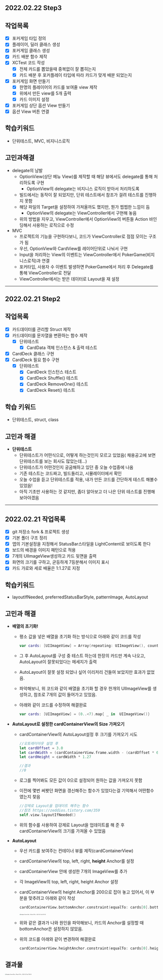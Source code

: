 ## 2022.02.22 Step3

## 작업목록

- [x] 포커게임 타입 정의
- [x] 플레이어, 딜러 클래스 생성
- [x] 포커게임 클래스 생성
- [x] 카드 배분 함수 제작 
- [x] XCTest 코드 작성
  - [x] 전체 카드를 뽑았을때 중복없이 잘 뽑히는지
  - [x] 카드 배분 후 포커플레이 타입에 따라 카드가 맞게 배분 되었는지
- [x] 포커게임 화면 만들기
  - [x] 한명의 플레이어의 카드를 보여줄 view 제작
  - [x] 위에서 만든 view를 5개 출력
  - [x] 카드 이미지 설정
- [x] 포커게임 상단 옵션 View 만들기
- [x] 옵션 View 버튼 연결

## 학습키워드

* 단위테스트, MVC, 비지니스로직

## 고민과해결

* delegate의 남발
  * OptionView(상단 메뉴 View)를 제작할 때 해당 뷰에서도 delegate를 통해 처리하도록 구현
    * OptionView의 delegate는 비지니스 로직이 받아서 처리하도록
  * 빌드에서는 동작이 잘 되었지만, 단위 테스트에서 참조가 걸려 테스트를 진행하지 못함
  * 해당 파일의 Target을 설정하여 가져올까도 했지만, 뭔가 찝찝한 느낌이 듬
    * OptionView의 delegate는 ViewController에서 구현해 놓음
  * 위의 방법을 지우고, ViewController에서 OptionView의 버튼들 Action 바인딩해서 사용하는 로직으로 수정
* MVC
  * 프로젝트의 기능을 구현하다보니, 코드가 ViewController로 점점 모이는 구조가 됨
  * 우선, OptionView와 CardView를 레이어단위로 나눠서 구현
  * Input을 처리하는 View의 이벤트는 ViewController에서 PokerGame(비지니스로직)과 연결
  * 포커타입, 사용자 수 이벤트 발생하면 PokerGame에서 처리 후 Delegate를 통해 ViewController로 전달
  * ViewController에서는 받은 데이터로 Layout을 재 설정



------

## 2022.02.21 Step2

## 작업목록

- [x] 카드데이터를 관리할 Struct 제작
- [x] 카드데이터를 문자열을 변환하는 함수 제작
  - [x] 단위테스트
    - [x] CardData 객체 인스턴스 & 출력 테스트
- [x] CardDeck 클래스 구현
- [x] CardDeck 필요 함수 구현
  - [x] 단위테스트
    - [x] CardDeck 인스턴스 테스트
    - [x] CardDeck Shuffle() 테스트
    - [x] CardDeck RemoveOne() 테스트
    - [x] CardDeck Reset() 테스트

## 학습 키워드

* 단위테스트, struct, class

## 고민과 해결

* **단위테스트**
  * 단위테스트가 어떤식으로, 어떻게 하는것인지 모르고 있었음( 채용공고에 보면 단위테스트를 보는 회사도 많았는데...)
  * 단위테스트가 어떤것인지 궁굼해하고 있던 중 오늘 수업중에 나옴
  * 기존 테스트는 코드짜고, 빌드돌리고, 시뮬레이터에서 확인
  * 오늘 수업을 듣고 단위테스트를 적용, 내가 만든 코드를 간단하게 테스트 해볼수 있었음!
  * 아직 기초만 사용하는 것 같지만, 좀더 알아보고 더 나은 단위 테스트를 진행해 보아야겠음

------



## 2022.02.21 작업목록

- [x] git 저장소 fork & 프로젝트 생성
- [x] 기본 폴더 구조 정리
- [x] 앱의 기본설정을 지정해서 StatusBar스타일을 LightContent로 보이도록 한다
- [x] 보드의 배경을 이미지 패턴으로 적용
- [x] 7개의 UIImageView생성하고 카드 뒷면을 출력
- [x] 화면의 크기를 구하고, 균등하게 7등분해서 이미지 표시
- [x] 카드 가로와 세로 배율은 1:1.27로 지정

## 학습키워드

* layoutIfNeeded, preferredStatusBarStyle, patternImage, AutoLayout

## 고민과 해결

* **배열의 초기화!**

  * 평소 값을 넣은 배열을 초기화 하는 방식으로 아래와 같이 코드를 작성

    ```swift
    var cards: [UIImageView] = Array(repeating: UIImageView(), count: 7)
    ```

  * 그 후 AutoLayout를 구성 중 테스트 하는데 한장의 카드만 계속 나오고, AutoLayout이 잘못되었다는 메세지가 출력

  * AutoLayout이 잘못 설정 되었나 싶어 이리저리 건들여 보았지만 효과가 없었음.

  * 파악해보니, 위 코드와 같이 배열을 초기화 할 경우 한개의 UIImageView를 생성하고, 참조로 7개의 값이 들어가고 있었음.

  * 아래와 같이 코드를 수정하여 해결완료

    ```swift
    var cards: [UIImageView] = (0..<7).map{ _ in  UIImageView()}
    ```

* **AutoLayout로 설정한 cardContainerView의 Size 가져오기**

  * cardContainerView의 AutoLayout설정 후 크기를 가져오기 시도

    ```swift
    //오토레이아웃 설정 후
    let cardOffset = 3.0
    let cardWidth = (cardContainerView.frame.width - (cardOffset * 6)) / 7
    let cardHeight = cardWidth * 1.27
    
    //결과
    //0
    ```

  * 로그를 찍어봐도 모든 값이 0으로 설정되어 원하는 값을 가져오지 못함

  * 이전에 몇번 써봣던 화면을 갱신해주는 함수가 있었다는걸 기억해서 어떤함수였는지 찾음

    ```swift
    //강제로 Layout을 업데이트 해주는 함수
    //참조 https://zeddios.tistory.com/359
    self.view.layoutIfNeeded()
    ```

  * 위의 함수를 사용하여 강제로 Layout을 업데이트를 해 준 후 cardContainerView의 크기를 가져올 수 있었음

  

* **AutoLayout**

  * 우선 카드를 보여주는 컨테이너 뷰를 제작(cardContainerView)

  * cardContainerView의 top, left, right, **height** Anchor를 설정

  * cardContainerView 안에 생성한 7개의 ImageView를 추가

  * 각 ImageView의 top, left, right, height Anchor 설정

  * cardContainerView의 height Anchor를 200으로 잡아 놓고 있어서, 이 부분을 맞추려고 아래와 같이 작성

    ```swift
    cardContainerView.bottomAnchor.constraint(equalTo: cards[0].bottomAnchor).isActive = true
    ```

    <img src="https://user-images.githubusercontent.com/5019378/154882129-81cfc4a5-2389-44f7-915b-3864d7eea4eb.png" alt="Simulator Screen Shot - iPhone 13 Pro - 2022-02-21 at 12 01 25" style="zoom:20%;" />

  * 위와 같은 결과가 나와 원인을 파악해보니, 카드의 Anchor를 설정할 때 bottomAnchor은 설정하지 않았음.

  * 위의 코드를 아래와 같이 변경하여 해결완료

    ```swift
    cardContainerView.heightAnchor.constraint(equalTo: cards[0].heightAnchor).isActive = true
    ```



## 결과물

<img src="https://user-images.githubusercontent.com/5019378/154883261-ebc85ee1-6573-4bc3-8bcb-9c689e2a3e04.png" alt="Simulator Screen Shot - iPhone 13 Pro - 2022-02-21 at 11 48 24" style="zoom:20%;" />
